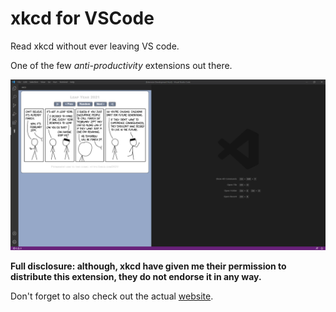 # xkcd for VSCode

Read xkcd without ever leaving VS code.

One of the few _anti-productivity_ extensions out there.

![Screenshot](https://github.com/Garfield1002/VS-XKCD/blob/main/media/Screenshot.png?raw=true)

**Full disclosure: although, xkcd have given me their permission to distribute this extension, they do not endorse it in any way.**

Don't forget to also check out the actual [website](https://xkcd.com/).
